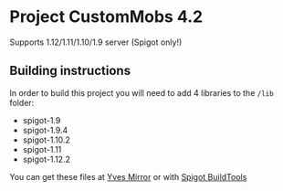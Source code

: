 # Project CustomMobs 4.2
  Supports 1.12/1.11/1.10/1.9 server (Spigot only!)

## Building instructions

  In order to build this project you will need to add 4 libraries to the `/lib` folder:
 - spigot-1.9
 - spigot-1.9.4
 - spigot-1.10.2
 - spigot-1.11
 - spigot-1.12.2
  
  You can get these files at [Yves Mirror](https://yivesmirror.com/downloads/spigot) or with [Spigot BuildTools](https://www.spigotmc.org/wiki/buildtools/)
